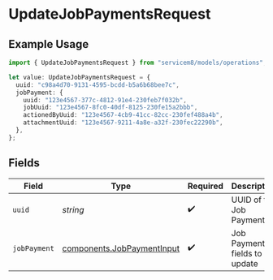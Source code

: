 # UpdateJobPaymentsRequest

## Example Usage

```typescript
import { UpdateJobPaymentsRequest } from "servicem8/models/operations";

let value: UpdateJobPaymentsRequest = {
  uuid: "c98a4d70-9131-4595-bcdd-b5a6b68bee7c",
  jobPayment: {
    uuid: "123e4567-377c-4812-91e4-230feb7f032b",
    jobUuid: "123e4567-8fc0-40df-8125-230fe15a2bbb",
    actionedByUuid: "123e4567-4cb9-41cc-82cc-230fef488a4b",
    attachmentUuid: "123e4567-9211-4a8e-a32f-230fec22290b",
  },
};
```

## Fields

| Field                                                                    | Type                                                                     | Required                                                                 | Description                                                              |
| ------------------------------------------------------------------------ | ------------------------------------------------------------------------ | ------------------------------------------------------------------------ | ------------------------------------------------------------------------ |
| `uuid`                                                                   | *string*                                                                 | :heavy_check_mark:                                                       | UUID of the Job Payment                                                  |
| `jobPayment`                                                             | [components.JobPaymentInput](../../models/components/jobpaymentinput.md) | :heavy_check_mark:                                                       | Job Payment fields to update                                             |